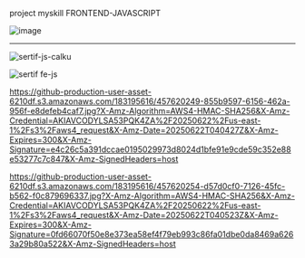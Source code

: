 project myskill FRONTEND-JAVASCRIPT

![image](https://github.com/user-attachments/assets/ff1e6fcc-bdc0-45be-a1d1-b2ac8514a2e9)
<hr>

![sertif-js-calku](https://github.com/user-attachments/assets/4c4e0222-32a1-4460-8406-cdac2c4c0c53)

![sertif fe-js](https://github.com/user-attachments/assets/948aff9f-9009-4982-8475-6d97f0a52836)





https://github-production-user-asset-6210df.s3.amazonaws.com/183195616/457620249-855b9597-6156-462a-956f-e8defeb4caf7.jpg?X-Amz-Algorithm=AWS4-HMAC-SHA256&X-Amz-Credential=AKIAVCODYLSA53PQK4ZA%2F20250622%2Fus-east-1%2Fs3%2Faws4_request&X-Amz-Date=20250622T040427Z&X-Amz-Expires=300&X-Amz-Signature=e4c26c5a391dccae0195029973d8024d1bfe91e9cde59c352e88e53277c7c847&X-Amz-SignedHeaders=host

https://github-production-user-asset-6210df.s3.amazonaws.com/183195616/457620254-d57d0cf0-7126-45fc-b562-f0c879696337.jpg?X-Amz-Algorithm=AWS4-HMAC-SHA256&X-Amz-Credential=AKIAVCODYLSA53PQK4ZA%2F20250622%2Fus-east-1%2Fs3%2Faws4_request&X-Amz-Date=20250622T040523Z&X-Amz-Expires=300&X-Amz-Signature=0fd66070f50e8e373ea58ef4f79eb993c86fa01dbe0da8469a6263a29b80a522&X-Amz-SignedHeaders=host

